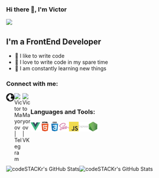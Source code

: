 ### Hi there 👋, I'm Victor

![](https://komarev.com/ghpvc/?username=webm0fe&color=blueviolet&style=plastic)

## I'm a FrontEnd Developer
- 💪 I like to write code
- 🎉 I love to write code in my spare time
- 🥅 I am constantly learning new things

### Connect with me:

[<img align="left" alt="kitme.ru" width="22px" src="https://raw.githubusercontent.com/iconic/open-iconic/master/svg/globe.svg" />][website]
[<img align="left" alt="VictorMayorov | Telegram" width="22px" src="https://cdn.jsdelivr.net/npm/simple-icons@v3/icons/telegram.svg" />][telegram]
[<img align="left" alt="VictoMayorov | VK" width="22px" src="https://cdn.jsdelivr.net/npm/simple-icons@v3/icons/vk.svg" />][vk]

<br />

### Languages and Tools:

<img align="left" alt="VueJS" width="26px" src="https://raw.githubusercontent.com/github/explore/80688e429a7d4ef2fca1e82350fe8e3517d3494d/topics/vue/vue.png" />
<img align="left" alt="HTML5" width="26px" src="https://raw.githubusercontent.com/github/explore/80688e429a7d4ef2fca1e82350fe8e3517d3494d/topics/html/html.png" />
<img align="left" alt="CSS3" width="26px" src="https://raw.githubusercontent.com/github/explore/80688e429a7d4ef2fca1e82350fe8e3517d3494d/topics/css/css.png" />
<img align="left" alt="Sass" width="26px" src="https://raw.githubusercontent.com/github/explore/80688e429a7d4ef2fca1e82350fe8e3517d3494d/topics/sass/sass.png" />
<img align="left" alt="JavaScript" width="26px" src="https://raw.githubusercontent.com/github/explore/80688e429a7d4ef2fca1e82350fe8e3517d3494d/topics/javascript/javascript.png" />
<img align="left" alt="ExpressJS" width="26px" src="https://raw.githubusercontent.com/github/explore/80688e429a7d4ef2fca1e82350fe8e3517d3494d/topics/express/express.png" />
<img align="left" alt="Node.js" width="26px" src="https://raw.githubusercontent.com/github/explore/80688e429a7d4ef2fca1e82350fe8e3517d3494d/topics/nodejs/nodejs.png" />


<br />
<br />
<br />
<br />
<br />
<br />
<br />

<img align="left" alt="codeSTACKr's GitHub Stats" src="https://github-readme-stats.vercel.app/api?username=webm0fe&show_icons=true" />
<img align="left" alt="codeSTACKr's GitHub Stats" src="https://github-readme-stats.vercel.app/api/top-langs/?username=webm0fe&langs_count=8&layout=compact" />

[website]: https://kitme.ru/
[vk]: https://vk.com/victor.mayorov
[telegram]: https://t.me/webm0fe
